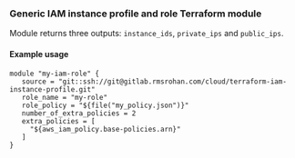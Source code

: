 ### Generic IAM instance profile and role Terraform module

Module returns three outputs: `instance_ids`, `private_ips` and `public_ips`.

#### Example usage

```
module "my-iam-role" {
   source = "git::ssh://git@gitlab.rmsrohan.com/cloud/terraform-iam-instance-profile.git"
   role_name = "my-role"
   role_policy = "${file("my_policy.json")}"
   number_of_extra_policies = 2
   extra_policies = [
     "${aws_iam_policy.base-policies.arn}"
   ]
}
```
